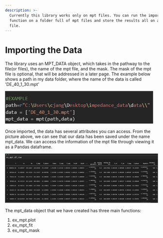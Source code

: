 ```yaml
---
description: >-
  Currently this library works only on mpt files. You can run the import
  function on a folder full of mpt files and store the results all on a separate
  file.
---
```


# Importing the Data

The library uses an MPT\_DATA object, which takes in the pathway to the file\(or files\), the name of the mpt file, and the mask. The mask of the mpt file is optional, that will be addressed in a later page. The example below shows a path in my data folder, where the name of the data is called 'DE\_40\_1\_30.mpt'

![Make sure you put a backslash after your path!! Not doing so will cause an error!!!](.gitbook/assets/image%20%288%29.png)

Once imported, the data has several attributes you can access. From the picture above, we can see that our data has been saved under the name mpt\_data. We can access the information of the mpt file through viewing it as a Pandas dataframe. 

![The ones we really need for our library are the first three columns: &apos;f&apos;, &apos;re&apos;, and &apos;im&apos;](.gitbook/assets/image%20%284%29.png)

The mpt\_data object that we have created has three main functions:

1. ex\_mpt.plot
2. ex\_mpt\_fit
3. ex\_mpt\_mask















